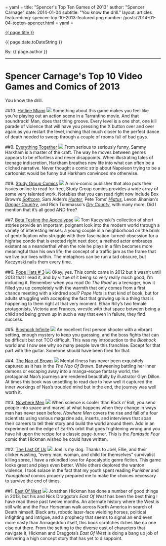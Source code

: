 = yaml =
title: "Spencer's Top Ten Games of 2013"
author: "Spencer Carnage"
date: 2014-01-04
subtitle: "You know the drill."
layout: articles
featuredimg: spencer-top-10-2013-featured.png
number: /posts/2014-01-04-topten-spencer.html
= yaml =

<a href="{{ page.url }}" class='postTitleLink'><p class='postTitle'>{{ page.title }}</p></a>
<p class='postPublished'>{{ page.date.toDateString }}</p>
<p class='postAuthor'>By: {{ page.author }}</p>
<hr>

# Spencer Carnage's Top 10 Video Games and Comics of 2013

You know the drill.

##10. [Hotline Miami](http://hotlinemiami.com/)
<img src='/images/forPosts/spencer-top-10-2013-hotline-miami.jpg' class='articlesImgCenter group'>
Something about this game makes you feel like you’re playing out an action scene in a Tarrantino movie. And that soundtrack! Man, does that thing groove. Every level is a one shot, one kill parade of violence that will have you pressing the X button over and over again as you restart the level, inching that much closer to the perfect dance of death needed to sweep through a couple of rooms full of bad guys.

##9. [Everything Together](http://www.amazon.com/Sammy-Harkham-Everything-Collected-Picturebox/dp/0985159502)
<img src='/images/forPosts/spencer-top-10-2013-everything-together.jpg' class='articlesImgCenter group'>
From serious to seriously funny, Sammy Harkham is a master of the craft. The way he moves between genres appears to be effortless and never disappoints. When illustrating tales of teenage indiscretion, Harkham breathes new life into what can often be a cliched narrative. Never thought a comic strip about Napoleon trying to be a cartoonist would be funny but Harkham convinced me otherwise.

##8. [Study Group Comics](http://studygroupcomics.com/)
<img src='/images/forPosts/spencer-top-10-2013-study-group.jpg' class='articlesImgCenter group'>
A mini-comic publisher that also puts their issues online to read for free, Study Group comics provides a wide array of some very talented work. Notables that you can read right now include Box Brown’s *[Softcore](http://studygroupcomics.com/main/category/title/soft-core/)*, Sam Alden’s *[Hunter](http://studygroupcomics.com/main/haunter-part-1-by-sam-alden/)*, Pete Toms’ *[Hiatus](http://studygroupcomics.com/main/on-hiatus-by-pete-toms/)*, Levon Jihanian's *[Danger Country](http://studygroupcomics.com/main/danger-country-by-levon-jihanian/)*, and Rich Tommasso's *[Dry County](http://studygroupcomics.com/main/dry-county-by-rich-tommaso/)*, with many more. Did I mention that it’s all good AND free?

##7. [Beta Testing the Apocalypse](http://www.fantagraphics.com/browse-shop/beta-testing-the-apocalypse-2.html?vmcchk=1)
<img src='/images/forPosts/spencer-top-10-2013-beta-testing-the-apocalypse.png' class='articlesImgCenter group'>
Tom Kaczynski's collection of short stories provide an important, poignant look into the modern world through a variety of interesting lenses: a young couple in a neighborhood on the brink of gentrification who struggle with their fascination-turned-obsession for a highrise condo that is erected right next door; a method actor embraces existent as a neanderthal when the role he plays in a film becomes more meaningful than his own life; the concept of a traffic jam as the frame that we live our lives within. The metaphors can be run a tad obscure, but Kaczynski nails them every time.

##6. [Pope Hats # 3](http://www.adhousebooks.com/comics/popehats3.html)
<img src='/images/forPosts/spencer-top-10-2013-pope-hats.png' class='articlesImgCenter group'>
Okay, yes. This comic came in 2012 but it wasn’t until 2013 that I read it, and by virtue of it being so very really much good, I’m including it. Remember when you read *On The Road* as a teenager, how it filled you up completely with the warmth that only comes from a first chance meeting with a kindred soul? *Pope Hats* is that kind of book, but for adults struggling with accepting the fact that growing up is a thing that is happening to them right at that very moment. Ethan Rilly’s two female protagonists, Victoria and Frances, wrestle with that space between being a child and being grown up in such a way that even in failure, they find success.

##5. [Bioshock Infinite](http://www.bioshockinfinite.com/)
<img src='/images/forPosts/spencer-top-10-2013-bioshock-infinite.jpg' class='articlesImgCenter group'>
An excellent first person shooter with a vibrant setting, enough mystery to keep you guessing, and the boss fights that can be difficult but not TOO difficult. This was my introduction to the *Bioshock* world and I now see why so many people love this franchise. Except for that part with the guitar. Someone should have been fired for that.

##4. [The Nao of Brown](http://www.naobrown.com/news/)
<img src='/images/forPosts/spencer-top-10-2013-nao-of-brown.jpg' class='articlesImgCenter group'>
Mental illness has never been exquisitely captured as it has in the *The Nao Of Brown*. Betweening battling her inner demons or escaping away into a manga-esque fantasy world, the protagonist Nao’s journeys are rendered beautifully by illustrator Glyn Dillon. At times this book was unsettling to read due to how well it captured the inner workings of Nao’s troubled mind but in the end, the journey was well worth it.

##3. [Nowhere Men](https://www.imagecomics.com/comics/series/nowhere-men)
<img src='/images/forPosts/spencer-top-10-2013-nowhere-men.jpg' class='articlesImgCenter group'>
When science is cooler than Rock n’ Roll, you send people into space and marvel at what happens when they change in ways man has never seen before. *Nowhere Men* covers the rise and fall of a four scientists using various magazine ads, inserts, and interviews that span their careers to tell their story and build the world around them. Add in an experiment on the edge of Earth’s orbit that goes frightening wrong and you have hit upon the recipe for a classic page-turner. This is the *Fantastic Four* comic that Hickman wished he could have written. 

##2. [The Last Of Us](http://www.thelastofus.playstation.com/)
<img src='/images/forPosts/spencer-top-10-2013-last-of-us.jpg' class='articlesImgCenter group'>
Joel is my dog. Thanks to Joel, Ellie, and their clicker wasting, “every man, woman, and child for themselves” survivalist killing spree, I have a rekindled love for Apocalyptic genre fiction. This game looks great and plays even better. While others deplored the wanton violence, I took solace in the fact that my youth spent reading *Punisher* and *Youngblood* comics properly prepared me to make the choices necessary to survive the end of times. 

##1. [East Of West](https://www.imagecomics.com/comics/series/east-of-west)
<img src='/images/forPosts/spencer-top-10-2013-east-of-west.png' class='articlesImgCenter group'>
Jonathan Hickman has done a number of good things in 2013, but his and Nick Draggota’s *East Of West* has been the best thing I have read these past twelve months. An alternate history where the West is still wild and the Four Horseman walk across North America in search of Death himself. Black arts, robotic lazer-face wielding horses, political infighting and intrigue, and a prophecy that seems to signal an end even more nasty than Armageddon itself, this book scratches itches like no one else out there. From the setting to the diverse cast of characters that navigate it, Hickman and Draggota’s *East Of West* is doing a bang up job of delivering a high concept story that has yet to disappoint. 
